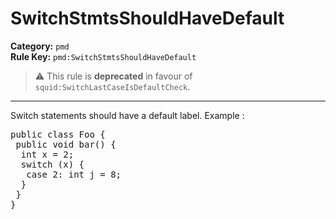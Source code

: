 # SwitchStmtsShouldHaveDefault
**Category:** `pmd`<br/>
**Rule Key:** `pmd:SwitchStmtsShouldHaveDefault`<br/>
> :warning: This rule is **deprecated** in favour of `squid:SwitchLastCaseIsDefaultCheck`.

-----

Switch statements should have a default label. Example :
<pre>
public class Foo {
 public void bar() {
  int x = 2;
  switch (x) {
   case 2: int j = 8;
  }
 }
}
</pre>
